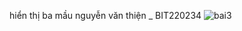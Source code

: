 hiển thị ba mầu 
nguyễn văn thiện _ BIT220234
![bai3](https://github.com/user-attachments/assets/4a4513f4-bf95-43bf-a017-590b300f570e)
